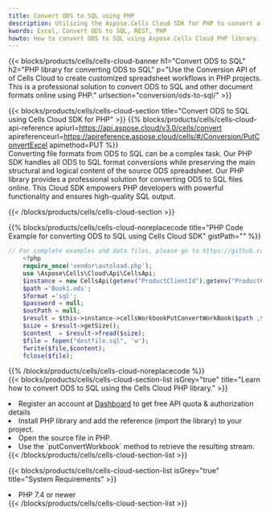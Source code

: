 ```yaml
---
title: Convert ODS to SQL using PHP 
description: Utilizing the Aspose.Cells Cloud SDK for PHP to convert a ODS format file to a SQL format file. 
kwords: Excel, Convert ODS to SQL, REST, PHP
howto: How to convert ODS to SQL using Aspose.Cells Cloud PHP library.
---
```



{{< blocks/products/cells/cells-cloud-banner h1="Convert ODS to SQL" h2="PHP library for converting ODS to SQL" p="Use the Conversion API of of Cells Cloud to create customized spreadsheet workflows in PHP projects. This is a professional solution to convert ODS to SQL and other document formats online using PHP." urlsection="conversion/ods-to-sql/" >}}

{{< blocks/products/cells/cells-cloud-section  title="Convert ODS to SQL using Cells Cloud SDK for PHP" >}}
{{% blocks/products/cells/cells-cloud-api-reference  apiurl=https://api.aspose.cloud/v3.0/cells/convert  apireferenceurl=https://apireference.aspose.cloud/cells/#/Conversion/PutConvertExcel  apimethod=PUT %}}
<br/>
Converting file formats from ODS to SQL can be a complex task. Our PHP SDK handles all ODS to SQL format conversions while preserving the main structural and logical content of the source ODS spreadsheet. Our PHP library provides a professional solution for converting ODS to SQL files online. This Cloud SDK empowers PHP developers with powerful functionality and ensures high-quality SQL output.

{{< /blocks/products/cells/cells-cloud-section >}}

{{% blocks/products/cells/cells-cloud-noreplacecode title="PHP Code Example for converting ODS to SQL using Cells Cloud SDK" gistPath="" %}}
 
```php
// For complete examples and data files, please go to https://github.com/aspose-cells-cloud/aspose-cells-cloud-php/
    <?php
    require_once('vendor\autoload.php');
    use \Aspose\Cells\Cloud\Api\CellsApi;
    $instance = new CellsApi(getenv("ProductClientId"),getenv("ProductClientSecret"));
    $path ='Book1.ods';    
    $format ='sql';
    $password = null;
    $outPath = null;      
    $result = $this->instance->cellsWorkbookPutConvertWorkBook($path ,$format, $password,  $outPath);
    $size = $result->getSize();
    $content  = $result->fread($size);
    $file = fopen("destfile.sql", 'w');
    fwrite($file,$content);
    fclose($file);
```
 
{{% /blocks/products/cells/cells-cloud-noreplacecode  %}}
<br/>
{{< blocks/products/cells/cells-cloud-section-list isGrey="true"  title="Learn how to convert ODS to SQL using the Cells Cloud PHP library." >}}
<li>Register an account at <a href="https://dashboard.aspose.cloud/">Dashboard</a> to get free API quota & authorization details</li>
<li>Install PHP library and add the reference (import the library) to your project.</li>
<li>Open the source file in PHP.</li>
<li>Use the `putConvertWorkbook` method to retrieve the resulting stream.</li>
{{< /blocks/products/cells/cells-cloud-section-list >}}

{{< blocks/products/cells/cells-cloud-section-list isGrey="true"  title="System Requirements" >}}
<li>PHP 7.4 or newer</li>
{{< /blocks/products/cells/cells-cloud-section-list >}}
